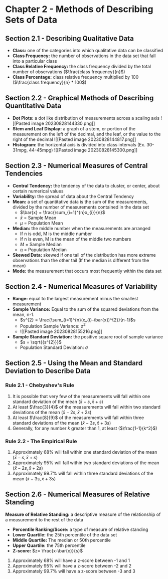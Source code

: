# Chapter 2 - Methods of Describing Sets of Data
## Section 2.1 - Describing Qualitative Data
- **Class:** one of the categories into which qualitative data can be classified
- **Class Frequency:** the number of observations in the data set that fall into a particular class
- **Class Relative Frequency:** the class frequency divided by the total number of observations ($\frac{class frequency}{n}$)
- **Class Percentage:** class relative frequency multiplied by 100 ($\frac{class frequency}{n} * 100$)
## Section 2.2 - Graphical Methods of Describing Quantitative Data
- **Dot Plots:** a dot like distribution of measurements across a scaling axis
![[Pasted image 20230828144330.png]]
- **Stem and Leaf Display:** a graph of a stem, or portion of the measurement on the left of the decimal, and the leaf, or the value to the right of the decimal
![[Pasted image 20230828144817.png]]
- **Histogram:** the horizontal axis is divided into class intervals (Ex. 30-31mpg, 44-45mpg)
![[Pasted image 20230828145300.png]]
## Section 2.3 - Numerical Measures of Central Tendencies
- **Central Tendency:** the tendency of the data to cluster, or center, about certain numerical values
- **Variability:** the spread of data about the Central Tendency
- **Mean:** a set of quantitative data is the sum of the measurements, divided by the number of measurements contained in the data set
	- $\bar{x} = \frac{\sum_{i=1}^{n}x_{i}}{n}$
	- $\bar{x}$ = Sample Mean
	- $\mu$ = Population Mean
- **Median:** the middle number when the measurements are arranged
	- If n is odd, M is the middle number
	- If n is even, M is the mean of the middle two numbers
	- $M$ = Sample Median
	- $\eta$ = Population Median
- **Skewed Data:** skewed if one tail of the distribution has more extreme observations than the other tail (If the median is different from the mean)
- **Mode:** the measurement that occurs most frequently within the data set
## Section 2.4 - Numerical Measures of Variability
- **Range:** equal to the largest measurement minus the smallest measurement
- **Sample Variance:** Equal to the sum of the squared deviations from the mean, n-1.
	- $s^{2} = \frac{\sum_{i=1}^{n}(x_{i}-\bar{x})^{2}}{n-1}$s
	- Population Sample Variance: $\sigma^{2}$
	- ![[Pasted image 20230828155216.png]]
- **Sample Standard Deviation:** the positive square root of sample variance
	- $s = \sqrt{{s^{2}}}$
	- Population Standard Deviation: $\sigma$
## Section 2.5 - Using the Mean and Standard Deviation to Describe Data
### Rule 2.1 - Chebyshev's Rule
1. It is possible that very few of the measurements will fall within one standard deviation of the mean ($\bar{x}-s, \bar{x}+s$)
2. At least $\frac{3}{4}$ of the measurements will fall within two standard deviations of the mean ($\bar{x}-2s, \bar{x}+2s$)
3. At least $\frac{8}{9}$ of the measurements will fall within three standard deviations of the mean ($\bar{x}-3s, \bar{x}+3s$)
4. Generally, for any number $k$ greater than 1, at least ($\frac{1-1}{k^2}$)
### Rule 2.2 - The Empirical Rule
1. Approximately 68% will fall within one standard deviation of the mean ($\bar{x}-s, \bar{x}+s$)
2. Approximately 95% will fall within two standard deviations of the mean ($\bar{x}-2s, \bar{x}+2s$)
3. Approximately 99.7% will fall within three standard deviations of the mean ($\bar{x}-3s, \bar{x}+3s$)
## Section 2.6 - Numerical Measures of Relative Standing
**Measure of Relative Standing:** a descriptive measure of the relationship of a measurement to the rest of the data
- **Percentile Ranking/Score:** a type of measure of relative standing
- **Lower Quartile:** the 25th percentile of the data set
- **Middle Quartile:** The median or 50th percentile
- **Upper Quartile:** the 75th percentile
- **Z-score:** $z= \frac{x-\bar{x}}{s}$
1. Approximately 68% will have a z-score between -1 and 1
2. Approximately 95% will have a z-score between -2 and 2
3. Approximately 99.7% will have a z-score between -3 and 3
